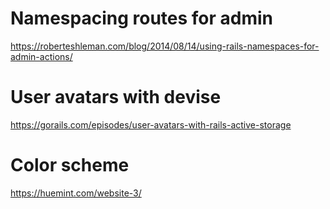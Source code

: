 # Namespacing routes for admin
https://roberteshleman.com/blog/2014/08/14/using-rails-namespaces-for-admin-actions/

# User avatars with devise
https://gorails.com/episodes/user-avatars-with-rails-active-storage

# Color scheme
https://huemint.com/website-3/
